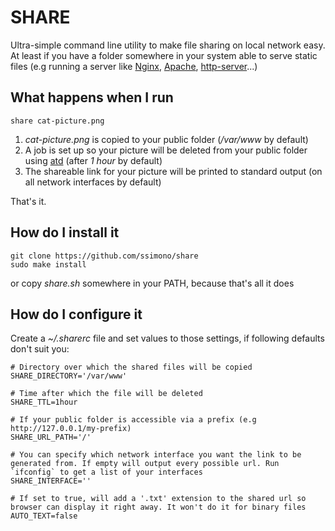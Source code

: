 SHARE
=====

Ultra-simple command line utility to make file sharing on local network easy. At least if you have a folder somewhere in your system able to serve static files (e.g running a server like [Nginx](https://nginx.org/), [Apache](https://httpd.apache.org/), [http-server](https://www.npmjs.com/package/http-server)...)

What happens when I run
-----------------------

    share cat-picture.png

1. *cat-picture.png* is copied to your public folder (*/var/www* by default)
2. A job is set up so your picture will be deleted from your public folder using [atd](http://pubs.opengroup.org/onlinepubs/9699919799/utilities/at.html) (after *1 hour* by default)
3. The shareable link for your picture will be printed to standard output (on all network interfaces by default)

That's it.

How do I install it
-------------------

    git clone https://github.com/ssimono/share
    sudo make install

or copy *share.sh* somewhere in your PATH, because that's all it does

How do I configure it
---------------------

Create a *~/.sharerc* file and set values to those settings, if following defaults don't suit you:

    # Directory over which the shared files will be copied
    SHARE_DIRECTORY='/var/www'

    # Time after which the file will be deleted
    SHARE_TTL=1hour

    # If your public folder is accessible via a prefix (e.g http://127.0.0.1/my-prefix)
    SHARE_URL_PATH='/'

    # You can specify which network interface you want the link to be generated from. If empty will output every possible url. Run `ifconfig` to get a list of your interfaces
    SHARE_INTERFACE=''

    # If set to true, will add a '.txt' extension to the shared url so browser can display it right away. It won't do it for binary files
    AUTO_TEXT=false
